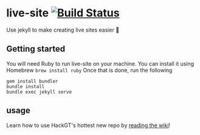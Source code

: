# live-site [![Build Status](https://travis-ci.org/HackGT/live-site.svg?branch=master)](https://travis-ci.org/HackGT/live-site)
Use jekyll to make creating live sites easier :palm_tree:

## Getting started
You will need Ruby to run live-site on your machine. You can install it using Homebrew
`brew install ruby`
Once that is done, run the following
```
gem install bundler
bundle install
bundle exec jekyll serve
```

## usage
Learn how to use HackGT's hottest new repo by [reading the wiki](https://github.com/HackGT/live-site/wiki)!
